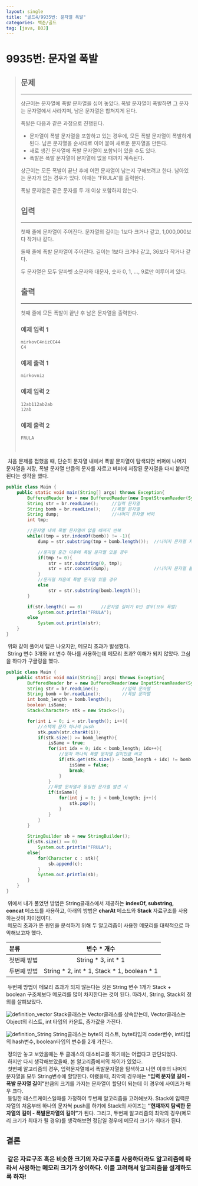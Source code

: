 ```yaml
---
layout: single
title: "골드4/9935번: 문자열 폭발"
categories: 백준/골드
tag: [java, BOJ]
---
```


# 9935번: 문자열 폭발

>## 문제
>---
>상근이는 문자열에 폭발 문자열을 심어 놓았다. 폭발 문자열이 폭발하면 그 문자는 문자열에서 사라지며, 남은 문자열은 합쳐지게 된다.
>
>폭발은 다음과 같은 과정으로 진행된다.
>
>- 문자열이 폭발 문자열을 포함하고 있는 경우에, 모든 폭발 문자열이 폭발하게 된다. 남은 문자열을 순서대로 이어 붙여 새로운 문자열을 만든다.
>- 새로 생긴 문자열에 폭발 문자열이 포함되어 있을 수도 있다.
>- 폭발은 폭발 문자열이 문자열에 없을 때까지 계속된다.
>
>상근이는 모든 폭발이 끝난 후에 어떤 문자열이 남는지 구해보려고 한다. 남아있는 문자가 없는 경우가 있다. 이때는 "FRULA"를 출력한다.
>
>폭발 문자열은 같은 문자를 두 개 이상 포함하지 않는다.
>
>## 입력
>---
>첫째 줄에 문자열이 주어진다. 문자열의 길이는 1보다 크거나 같고, 1,000,000보다 작거나 같다.
>
>둘째 줄에 폭발 문자열이 주어진다. 길이는 1보다 크거나 같고, 36보다 작거나 같다.
>
>두 문자열은 모두 알파벳 소문자와 대문자, 숫자 0, 1, ..., 9로만 이루어져 있다.
>
>## 출력
>---
>첫째 줄에 모든 폭발이 끝난 후 남은 문자열을 출력한다.
>
>### 예제 입력 1 
>
>```
>mirkovC4nizCC44
>C4
>```
>
>### 예제 출력 1 
>
>```
>mirkovniz
>```
>
>### 예제 입력 2
>
>```
>12ab112ab2ab
>12ab
>```
>
>### 예제 출력 2
>
>```
>FRULA
>```
>&nbsp;

&nbsp;처음 문제를 접했을 때, 단순히 문자열 내에서 폭발 문자열이 탐색되면 버퍼에 나머지 문자열을 저장, 폭발 문자열 만큼의 문자를 자르고 버퍼에 저장된 문자열을 다시 붙이면 된다는 생각을 했다.
```java
public class Main {
    public static void main(String[] args) throws Exception{
        BufferedReader br = new BufferedReader(new InputStreamReader(System.in));
        String str = br.readLine();     //입력 문자열
        String bomb = br.readLine();    //폭발 문자열
        String dump;                    //나머지 문자열 버퍼
        int tmp;

        //문자열 내에 폭발 문자열이 없을 때까지 반복
        while((tmp = str.indexOf(bomb)) != -1){
            dump = str.substring(tmp + bomb.length());  //나머지 문자열 저장

            //문자열 중간 이후에 폭발 문자열 있을 경우
            if(tmp != 0){
                str = str.substring(0, tmp);
                str = str.concat(dump);                 //나머지 문자열 붙이기
            }
            //문자열 처음에 폭발 문자열 있을 경우
            else
                str = str.substring(bomb.length());
        }

        if(str.length() == 0)       //문자열 길이가 0인 경우(모두 폭발)
            System.out.println("FRULA");
        else
            System.out.println(str);
    }
}
```
&nbsp;위와 같이 풀어서 답은 나오지만, 메모리 초과가 발생했다.  
&nbsp;String 변수 3개와 int 변수 하나를 사용하는데 메모리 초과? 이해가 되지 않았다. 고심을 하다가 구글링을 했다.

```java
public class Main {
    public static void main(String[] args) throws Exception{
        BufferedReader br = new BufferedReader(new InputStreamReader(System.in));
        String str = br.readLine();         //입력 문자열
        String bomb = br.readLine();        //폭발 문자열
        int bomb_length = bomb.length();
        boolean isSame;
        Stack<Character> stk = new Stack<>();

        for(int i = 0; i < str.length(); i++){
            //스택에 문자 하나씩 push
            stk.push(str.charAt(i));
            if(stk.size() >= bomb_length){
                isSame = true;
                for(int idx = 0; idx < bomb_length; idx++){
                    //문자 하나씩 폭발 문자열 길이만큼 비교
                    if(stk.get(stk.size() - bomb_length + idx) != bomb.charAt(idx)){
                        isSame = false;
                        break;
                    }
                }
                //폭발 문자열과 동일한 문자열 발견 시
                if(isSame){
                    for(int j = 0; j < bomb_length; j++){
                        stk.pop();
                    }
                }
            }
        }
        
        StringBuilder sb = new StringBuilder();
        if(stk.size() == 0)
            System.out.println("FRULA");
        else{
            for(Character c : stk){
                sb.append(c);
            }
            System.out.println(sb);
        }
    }
}
```
&nbsp;위에서 내가 풀었던 방법은 String클래스에서 제공하는 **indexOf, substring, concat** 메소드를 사용하고, 아래의 방법은 **charAt** 메소드와 **Stack** 자료구조를 사용하는것이 차이점이다.  
&nbsp;메모리 초과가 뜬 원인을 분석하기 위해 두 알고리즘이 사용한 메모리를 대략적으로 파악해보고자 했다.  
<center>

|분류|변수 * 개수|
|:---|:---:|
|첫번째 방법|String * 3, int * 1|
|두번째 방법|String * 2, int * 1, Stack * 1, boolean * 1|
</center>

&nbsp;두번째 방법이 메모리 초과가 되지 않는다는 것은 String 변수 1개가 Stack + boolean 구조체보다 메모리를 많이 차지한다는 것이 된다. 따라서, String, Stack의 정의를 살펴보았다.

![definition_vector](../_images/2022-07-15-9935/definition_vector.png)
Stack클래스는 Vector클래스를 상속받는데, Vector클래스는 Object의 리스트, int 타입의 카운트, 증가값을 가진다.

![definition_String](../_images/2022-07-15-9935/definition_String.png)
String클래스는 byte의 리스트, byte타입의 coder변수, int타입의 hash변수, boolean타입의 변수를 2개 가진다.  
  
&nbsp;정의만 놓고 보았을때는 두 클래스의 대소비교를 하기에는 어렵다고 판단되었다.  
&nbsp;하지만 다시 생각해보았을때, 본 알고리즘에서의 차이가 있었다.  
&nbsp;첫번째 알고리즘의 경우, 입력문자열에서 폭발문자열을 탐색하고 나면 이후의 나머지 문자열을 모두 String변수에 할당한다. 이랬을때, 최악의 경우에는 **<q>입력 문자열 길이 - 폭발 문자열 길이**</q>만큼의 크기를 가지는 문자열이 할당이 되는데 이 경우에 사이즈가 매우 크다.  
&nbsp;동일한 테스트케이스일때를 가정하여 두번째 알고리즘을 고려해보자. Stack에 입력문자열의 처음부터 하나의 문자씩 push를 하기에 Stack의 사이즈는 **<q>현재까지 탐색한 문자열의 길이 - 폭발문자열의 길이**</q>가 된다. 그리고, 두번째 알고리즘의 최악의 경우(메모리 크기가 최대가 될 경우)를 생각해보면 정답일 경우에 메모리 크기가 최대가 된다.

## 결론

### &nbsp;같은 자료구조 혹은 비슷한 크기의 자료구조를 사용하더라도 알고리즘에 따라서 사용하는 메모리 크기가 상이하다. 이를 고려해서 알고리즘을 설계하도록 하자!